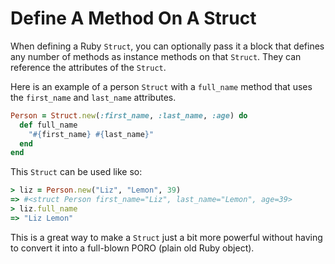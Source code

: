 # Define A Method On A Struct

When defining a Ruby `Struct`, you can optionally pass it a block that defines
any number of methods as instance methods on that `Struct`. They can reference
the attributes of the `Struct`.

Here is an example of a person `Struct` with a `full_name` method that uses the
`first_name` and `last_name` attributes.

```ruby
Person = Struct.new(:first_name, :last_name, :age) do
  def full_name
    "#{first_name} #{last_name}"
  end
end
```

This `Struct` can be used like so:

```ruby
> liz = Person.new("Liz", "Lemon", 39)
=> #<struct Person first_name="Liz", last_name="Lemon", age=39>
> liz.full_name
=> "Liz Lemon"
```

This is a great way to make a `Struct` just a bit more powerful without having
to convert it into a full-blown PORO (plain old Ruby object).
